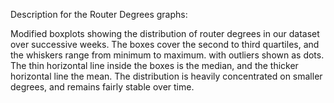 Description for the Router Degrees graphs:

Modified boxplots showing the distribution of router degrees in our dataset over successive weeks.
The boxes cover the second to third quartiles, and the whiskers range from minimum to maximum.
with outliers shown as dots. The thin horizontal line inside the boxes is the median, and
the thicker horizontal line the mean. The distribution is heavily concentrated on smaller
degrees, and remains fairly stable over time.



